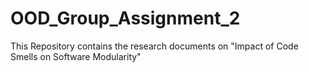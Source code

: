 # OOD_Group_Assignment_2
 This Repository contains the research documents on "Impact of Code  Smells on Software Modularity" 

